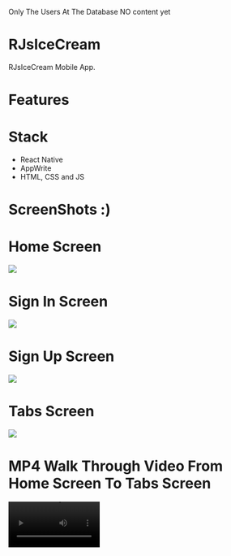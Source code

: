 Only The Users At The Database NO content yet

# RJsIceCream
RJsIceCream Mobile App.

# Features

# Stack
* React Native
* AppWrite
* HTML, CSS and JS

# ScreenShots :)

# Home Screen
<img src="assets/images/screenshots/index.PNG">  

# Sign In Screen
<img src="assets/images/screenshots/sign-in.PNG">  

# Sign Up Screen
<img src="assets/images/screenshots/sign-up.png"> 

# Tabs Screen
<img src="assets/images/screenshots/(tabs).PNG">  

# MP4 Walk Through Video From Home Screen To Tabs Screen

<video src="assets/imagis/videos/WalkThroughVideoForTabsIcons.mp4" width=180/>



